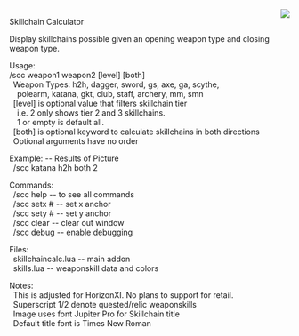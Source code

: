 <img align="right" src="https://github.com/user-attachments/assets/cd05ba75-dd09-444a-a0ea-aaf4b4eecd20">  
  
Skillchain Calculator
  
Display skillchains possible given an opening weapon type and closing weapon type.  

Usage:  
/scc weapon1 weapon2 [level] [both]  
&ensp;Weapon Types: h2h, dagger, sword, gs, axe, ga, scythe,  
&ensp;&ensp;polearm, katana, gkt, club, staff, archery, mm, smn  
&ensp;[level] is optional value that filters skillchain tier  
&ensp;&ensp;i.e. 2 only shows tier 2 and 3 skillchains.  
&ensp;&ensp;1 or empty is default all.  
&ensp;[both] is optional keyword to calculate skillchains in both directions  
&ensp;Optional arguments have no order
  
Example: -- Results of Picture  
&ensp;/scc katana h2h both 2  
  
Commands:  
&ensp;/scc help -- to see all commands  
&ensp;/scc setx # -- set x anchor  
&ensp;/scc sety # -- set y anchor  
&ensp;/scc clear -- clear out window  
&ensp;/scc debug -- enable debugging  
  
Files:  
&ensp;skillchaincalc.lua -- main addon  
&ensp;skills.lua -- weaponskill data and colors  
  
Notes:  
&ensp;This is adjusted for HorizonXI. No plans to support for retail.  
&ensp;Superscript 1/2 denote quested/relic weaponskills  
&ensp;Image uses font Jupiter Pro for Skillchain title  
&ensp;Default title font is Times New Roman  

